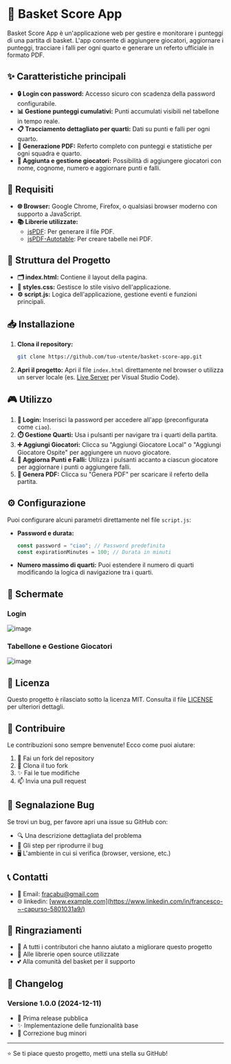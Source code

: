 # 🏀 Basket Score App
Basket Score App è un'applicazione web per gestire e monitorare i punteggi di una partita di basket.
L'app consente di aggiungere giocatori, aggiornare i punteggi, tracciare i falli per ogni quarto e generare un referto ufficiale in formato PDF.

## ✨ Caratteristiche principali
- **🔒 Login con password:** Accesso sicuro con scadenza della password configurabile.
- **📊 Gestione punteggi cumulativi:** Punti accumulati visibili nel tabellone in tempo reale.
- **📋 Tracciamento dettagliato per quarti:** Dati su punti e falli per ogni quarto.
- **📄 Generazione PDF:** Referto completo con punteggi e statistiche per ogni squadra e quarto.
- **👥 Aggiunta e gestione giocatori:** Possibilità di aggiungere giocatori con nome, cognome, numero e aggiornare punti e falli.

## 🔧 Requisiti
- **🌐 Browser:** Google Chrome, Firefox, o qualsiasi browser moderno con supporto a JavaScript.
- **📚 Librerie utilizzate:**
  - [jsPDF](https://github.com/parallax/jsPDF): Per generare il file PDF.
  - [jsPDF-Autotable](https://github.com/simonbengtsson/jsPDF-AutoTable): Per creare tabelle nei PDF.

## 📁 Struttura del Progetto
- **🗂️ index.html:** Contiene il layout della pagina.
- **🎨 styles.css:** Gestisce lo stile visivo dell'applicazione.
- **⚙️ script.js:** Logica dell'applicazione, gestione eventi e funzioni principali.

## 📥 Installazione
1. **Clona il repository:**
   ```bash
   git clone https://github.com/tuo-utente/basket-score-app.git
   ```
2. **Apri il progetto:**
   Apri il file `index.html` direttamente nel browser o utilizza un server locale (es. [Live Server](https://marketplace.visualstudio.com/items?itemName=ritwickdey.LiveServer) per Visual Studio Code).

## 🎮 Utilizzo
1. **🔑 Login:** Inserisci la password per accedere all'app (preconfigurata come `ciao`).
2. **⏱️ Gestione Quarti:** Usa i pulsanti per navigare tra i quarti della partita.
3. **➕ Aggiungi Giocatori:** Clicca su "Aggiungi Giocatore Local" o "Aggiungi Giocatore Ospite" per aggiungere un nuovo giocatore.
4. **🔄 Aggiorna Punti e Falli:** Utilizza i pulsanti accanto a ciascun giocatore per aggiornare i punti o aggiungere falli.
5. **💾 Genera PDF:** Clicca su "Genera PDF" per scaricare il referto della partita.

## ⚙️ Configurazione
Puoi configurare alcuni parametri direttamente nel file `script.js`:
- **Password e durata:**
  ```javascript
  const password = "ciao"; // Password predefinita
  const expirationMinutes = 100; // Durata in minuti
  ```
- **Numero massimo di quarti:**
  Puoi estendere il numero di quarti modificando la logica di navigazione tra i quarti.

## 📸 Schermate
### Login
![image](https://github.com/user-attachments/assets/5a560d20-4528-4ea0-a06a-9772157b751e)

### Tabellone e Gestione Giocatori
![image](https://github.com/user-attachments/assets/fcc91c23-d8ca-489e-8a29-135c0eba22a3)

## 📝 Licenza
Questo progetto è rilasciato sotto la licenza MIT. Consulta il file [LICENSE](LICENSE) per ulteriori dettagli.

## 🤝 Contribuire
Le contribuzioni sono sempre benvenute! Ecco come puoi aiutare:

1. 🍴 Fai un fork del repository
2. 👯 Clona il tuo fork
3. ✨ Fai le tue modifiche
4. 📫 Invia una pull request

## 🐛 Segnalazione Bug
Se trovi un bug, per favore apri una issue su GitHub con:

- 🔍 Una descrizione dettagliata del problema
- 📝 Gli step per riprodurre il bug
- 🖥️ L'ambiente in cui si verifica (browser, versione, etc.)

## 📞 Contatti
- 📧 Email: fracabu@gmail.com
- 🌐 linkedin: [www.example.com](https://www.linkedin.com/in/francesco-~-capurso-5801031a9/)

## 🙏 Ringraziamenti
- 👏 A tutti i contributori che hanno aiutato a migliorare questo progetto
- 🌟 Alle librerie open source utilizzate
- 💕 Alla comunità del basket per il supporto

## 🔄 Changelog
### Versione 1.0.0 (2024-12-11)
- 🎉 Prima release pubblica
- ✨ Implementazione delle funzionalità base
- 🔧 Correzione bug minori

---
⭐️ Se ti piace questo progetto, metti una stella su GitHub!

